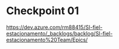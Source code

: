   # Checkpoint 01

  https://dev.azure.com/rm88415/SI-fiel-estacionamento/_backlogs/backlog/SI-fiel-estacionamento%20Team/Epics/

  
  
